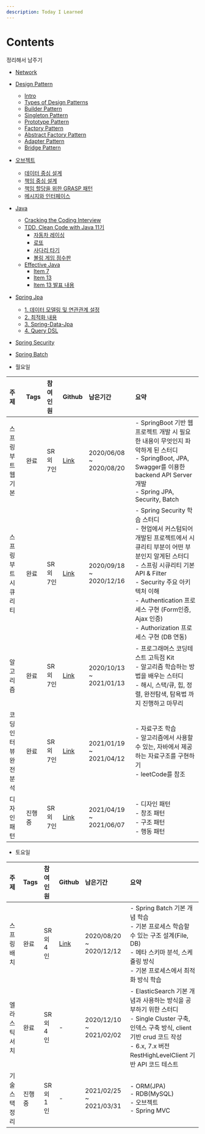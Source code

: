 ```yaml
---
description: Today I Learned
---
```


# Contents

정리해서 남주기

* [Network](network.md)
* [Design Pattern](design/)
	* [Intro](design/_intro.md)
	* [Types of Design Patterns](design/_types_of_design_patterns.md)
	* [Builder Pattern](design/_builder.md)
	* [Singleton Pattern](design/_singleton.md)
	* [Prototype Pattern](design/_prototype.md)
	* [Factory Pattern](design/_factory.md)
	* [Abstract Factory Pattern](design/_abstract_factory.md)
	* [Adapter Pattern](design/_adapter.md)
	* [Bridge Pattern](design/_bridge.md)
* [오브젝트](object/)
	* [데이터 중심 설계](object/_1.md)
	* [책임 중심 설계](object/_2.md)
	* [책임 할당을 위한 GRASP 패턴](object/_3.md)
	* [메시지와 인터페이스](object/_4.md)
* [Java](java/)
	* [Cracking the Coding Interview](java/cracking_the_coding_interview.md)
	* [TDD, Clean Code with Java 11기](java/tdd/)
		* [자동차 레이싱](java/tdd/racing.md)
		* [로또](java/tdd/lotto.md)
		* [사다리 타기](java/tdd/ladder.md)
		* [볼링 게임 점수판](java/tdd/bowling.md)
	* [Effective Java](java/effactive.md)
		* [Item 7](java/contents/effactive/item_7.md)
		* [Item 13](java/contents/effactive/item_13.md)
		* [Item 13 발표 내용](java/contents/effactive/item_13_mystyle.md)
* [Spring Jpa](spring-jpa/)
	* [1. 데이터 모델링 및 연관관계 설정](spring-jpa/springboot-jpa-shop.md)
	* [2. 최적화 내용](spring-jpa/springboot-jpa-shop-optimize.md)
	* [3. Spring-Data-Jpa](spring-jpa/springboot-jpa-data.md)
	* [4. Query DSL](spring-jpa/springboot-jpa-querydsl.md)
* [Spring Security](https://github.com/SeokRae/TIL/tree/de1295942811b3db0b575e366f53c4d5736bb991/spring-security.md)
* [Spring Batch](batch-study/)


* 월요일

|주제|Tags|참여인원|Github|남은기간|요약|
|:---|:---|:---|:---|:---|:---|
|스프링 부트 웹 기본|완료|SR 외 7인|[Link](https://github.com/spring-org/springboot_board)|2020/06/08 ~ 2020/08/20|- SpringBoot 기반 웹 프로젝트 개발 시 필요한 내용이 무엇인지 파악하게 된 스터디 <br/> - SpringBoot, JPA, Swagger를 이용한 backend API Server 개발 <br/> - Spring JPA, Security, Batch|
|스프링 부트 시큐리티|완료|SR 외 7인|[Link](https://github.com/spring-org/spring-security)|2020/09/18 ~ 2020/12/16|- Spring Security 학습 스터디 <br/> - 현업에서 커스텀되어 개발된 프로젝트에서 시큐리티 부분이 어떤 부분인지 알게된 스터디 <br/> - 스프링 시큐리티 기본 API & Filter <br/> - Security 주요 아키텍처 이해 <br/> - Authentication 프로세스 구현 (Form인증, Ajax 인증) <br/> - Authorization 프로세스 구현 (DB 연동)|
|알고리즘|완료|SR 외 7인|[Link](https://github.com/SeokRae/java_sample/tree/master/programmers)|2020/10/13 ~ 2021/01/13|- 프로그래머스 코딩테스트 고득점 Kit <br/> - 알고리즘 학습하는 방법을 배우는 스터디 <br/> - 해시, 스택/큐, 힙, 정렬, 완전탐색, 탐욕법 까지 진행하고 마무리|
|코딩 인터뷰 완전 분석|완료|SR 외 7인|[Link](https://github.com/SeokRae/java-in-action/tree/master/java-in-interview)|2021/01/19 ~ 2021/04/12|- 자료구조 학습 <br/> - 알고리즘에서 사용할 수 있는, 자바에서 제공하는 자료구조를 구현하기 <br/> - leetCode를 참조|
|디자인 패턴|진행중|SR 외 7인|[Link](https://seokrae.gitbook.io/sr/design)|2021/04/19 ~ 2021/06/07|- 디자인 패턴 <br/> - 창조 패턴 <br/> - 구조 패턴 <br/> - 행동 패턴|

* 토요일

|주제|Tags|참여인원|Github|남은기간|요약|
|:---|:---|:---|:---|:---|:---|
|스프링 배치|완료|SR 외 4인|[Link](https://github.com/spring-org/springbatch_summary)|2020/08/20 ~ 2020/12/12|- Spring Batch 기본 개념 학습 <br/> - 기본 프로세스 학습할 수 있는 구조 설계(File, DB) <br/> - 메타 스키마 분석, 스케쥴링 방식 <br/> - 기본 프로세스에서 최적화 방식 학습|
|엘라스틱 서치|완료|SR 외 4인|-|2020/12/10 ~ 2021/02/02|- ElasticSearch 기본 개념과 사용하는 방식을 공부하기 위한 스터디 <br/> - Single Cluster 구축, 인덱스 구축 방식, client 기반 crud 코드 작성 <br/> - 6.x, 7.x 버전 RestHighLevelClient 기반 API 코드 테스트|
|기술 스택 정리|진행중|SR 외 1인|-|2021/02/25 ~ 2021/03/31|- ORM(JPA) <br/> - RDB(MySQL) <br/> - 오브젝트 <br/> - Spring MVC|
